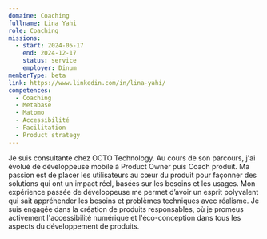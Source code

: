 ```yaml
---
domaine: Coaching
fullname: Lina Yahi
role: Coaching
missions:
  - start: 2024-05-17
    end: 2024-12-17
    status: service
    employer: Dinum
memberType: beta
link: https://www.linkedin.com/in/lina-yahi/
competences:
  - Coaching
  - Metabase
  - Matomo
  - Accessibilité
  - Facilitation
  - Product strategy
---
```

Je suis consultante chez OCTO Technology. Au cours de son parcours, j'ai évolué de développeuse mobile à Product Owner puis Coach produit. 
Ma passion est de placer les utilisateurs au cœur du produit pour façonner des solutions qui ont un impact réel, basées sur les besoins et les usages. Mon expérience passée de développeuse me permet d’avoir un esprit polyvalent qui sait appréhender les besoins et problèmes techniques avec réalisme.
Je suis engagée dans la création de produits responsables, où je promeus activement l'accessibilité numérique et l'éco-conception dans tous les aspects du développement de produits.